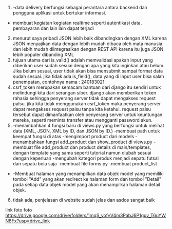 1. -data delivery berfungsi sebagai perantara antara backend dan pengguna aplikasi untuk bertukar informasi.
- membuat kegiatan kegiatan realtime seperti autentikasi data, pembayaran dan lain lain dapat terjadi
2. menurut saya pribadi JSON lebih baik dibandingkan dengan XML karena JSON menyajikan data dengan lebih mudah dibaca oleh mata manusia dan lebih mudah diintegrasikan dengan REST API karena itu juga JSON lebih populer dibanding XML
3. tujuan utama dari is_valid() adalah memvalidasi apakah input yang diberikan user sudah sesuai dengan apa yang kita inginkan atau belum. Jika belum sesuai, user tidak akan bisa mensubmit sampai format data sudah sesuai. jika tidak ada is_field(), data yang di input user bisa salah penempatan, contohnya nama : 240183021
4. csrf_token merupakan semacam bantuan dari django itu sendiri untuk melindungi kita dari serangan siber. django akan memberikan token rahasia sehingga penyerang server tidak dapat mengakses request palsu. jika kita tidak menggunakan csrf_token maka penyerang server dapat mengakses request palsu tanpa kita ketahui. request palsu tersebut dapat dimanfaatkan oleh penyerang server untuk keuntungan mereka, seperti meminta transfer atau mengganti password akun.
5. -menambahkan 4 fungsi baru di views.py yang berfungsi untuk melihat data (XML, JSON, XML by ID, dan JSON by ID.)
-membuat path untuk keempat fungsi di atas
-mengimport product dari models
-menambahkan fungsi add_product dan show_product di views.py
-membuat file add_product dan product details di main/templates, dengan template yang sama seperti tutorial namun diubah sesuai dengan keperluan
-mengubah kategori produk menjadi sepatu futsal dan sepatu bola saja
-membuat file forms.py
-membuat product_list
- -Membuat halaman yang menampilkan data objek model yang memiliki tombol "Add" yang akan redirect ke halaman form dan tombol "Detail" pada setiap data objek model yang akan menampilkan halaman detail objek. 
6. tidak ada, penjelasan di website sudah jelas dan asdos sangat baik

link foto foto
https://drive.google.com/drive/folders/1mqS_vofyV4m3PabJ6P1guv_T6uYWN8Fx?usp=drive_link
  

